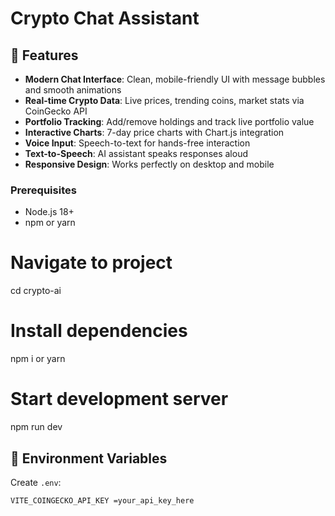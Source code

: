 # Crypto Chat Assistant

## 🚀 Features

- **Modern Chat Interface**: Clean, mobile-friendly UI with message bubbles and smooth animations
- **Real-time Crypto Data**: Live prices, trending coins, market stats via CoinGecko API
- **Portfolio Tracking**: Add/remove holdings and track live portfolio value
- **Interactive Charts**: 7-day price charts with Chart.js integration
- **Voice Input**: Speech-to-text for hands-free interaction
- **Text-to-Speech**: AI assistant speaks responses aloud
- **Responsive Design**: Works perfectly on desktop and mobile

### Prerequisites

- Node.js 18+
- npm or yarn

# Navigate to project

cd crypto-ai

# Install dependencies

npm i or yarn

# Start development server

npm run dev

## 🔧 Environment Variables

Create `.env`:

```env
VITE_COINGECKO_API_KEY =your_api_key_here
```
